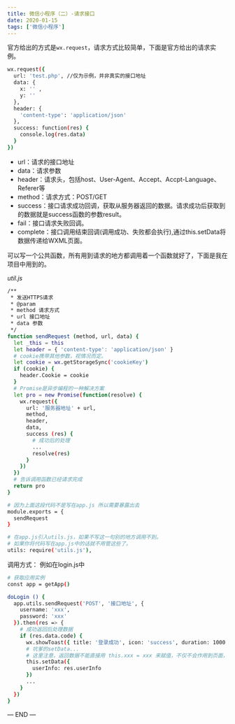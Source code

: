 ```yaml
---
title: 微信小程序（二）-请求接口
date: 2020-01-15
tags: ['微信小程序']
---
```


官方给出的方式是`wx.request`，请求方式比较简单，下面是官方给出的请求实例。

```bash
wx.request({
  url: 'test.php', //仅为示例，并非真实的接口地址
  data: {
    x: '' ,
    y: ''
  },
  header: {
    'content-type': 'application/json'
  },
  success: function(res) {
    console.log(res.data)
  }
})
```

+ url：请求的接口地址
+ data：请求参数
+ header：请求头，包括host、User-Agent、Accept、Accpt-Language、Referer等
+ method：请求方式：POST/GET
+ success：接口请求成功回调，获取从服务器返回的数据。请求成功后获取到的数据就是success函数的参数result。
+ fail：接口请求失败回调。
+ complete：接口调用结束回调(调用成功、失败都会执行),通过this.setData将数据传递给WXML页面。

可以写一个公共函数，所有用到请求的地方都调用着一个函数就好了，下面是我在项目中用到的。

*util.js*

```bash
/**
 * 发送HTTPS请求
 * @param
 * method 请求方式
 * url 接口地址
 * data 参数
 */
function sendRequest (method, url, data) {
  let _this = this
  let header = { 'content-type': 'application/json' }
  # cookie携带其他参数，视情况而定。
  let cookie = wx.getStorageSync('cookieKey')
  if (cookie) {
    header.Cookie = cookie
  }
  # Promise是异步编程的一种解决方案
  let pro = new Promise(function(resolve) {
    wx.request({
      url: '服务器地址' + url,
      method,
      header,
      data,
      success (res) {
        # 成功后的处理
        ...
        resolve(res)
      }
    })
  })
  # 告诉调用函数已经请求完成
  return pro
}

# 因为上面这段代码不是写在app.js 所以需要暴露出去
module.exports = {
  sendRequest
}

# 在app.js引入utils.js，如果不写这一句别的地方调用不到。
# 如果你将代码写在app.js中的话就不用管这些了。
utils: require('utils.js'),
```

调用方式：
例如在login.js中

```bash
# 获取应用实例
const app = getApp()

doLogin () {
  app.utils.sendRequest('POST', '接口地址', {
    username: 'xxx',
    password: 'xxx'
  }).then(res => {
    # 成功返回后处理数据
    if (res.data.code) {
      wx.showToast({ title: '登录成功', icon: 'success', duration: 1000 })
      # 坑爹的setData...
      # 这里注意，返回数据不能直接用 this.xxx = xxx 来赋值，不仅不会作用到页面，还会导致数据不一致，所以切记，使用`this.setData({})`来做页面回显。
      this.setData({
        userInfo: res.userInfo
      })
      ...
    }
  })
}
```

— END —
